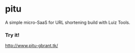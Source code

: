 # pitu
A simple micro-SaaS for URL shortening build with Luiz Tools.

### Try it!
http://www.pitu-gbrant.tk/
